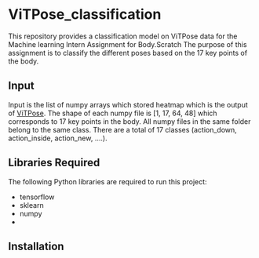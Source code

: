 # ViTPose_classification
This repository provides a classification model on ViTPose data for the Machine learning Intern Assignment for Body.Scratch
The purpose of this assignment is to classify the different poses based on the 17 key points of the body.

## Input
Input is the list of numpy arrays which stored heatmap which is the output of [ViTPose](https://github.com/ViTAE-Transformer/ViTPose). The shape of each numpy file is [1, 17, 64, 48] which corresponds to 17 key points in the body. All numpy files in the same folder belong to the same class. There are a total of 17 classes (action_down, action_inside, action_new, ….). 

## Libraries Required

The following Python libraries are required to run this project:

- tensorflow
- sklearn
- numpy
- 
## Installation
